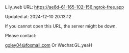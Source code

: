Lily_web URL: https://ae6d-61-165-102-156.ngrok-free.app

Updated at: 2024-12-10 20:13:12

If you cannot open this URL, the server might be down.

Please contact: 

goley04@foxmail.com Or Wechat:GL_yeaH